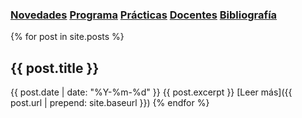 ### [Novedades](./) [Programa](programa)  [Prácticas](practicas)  [Docentes](docentes)  [Bibliografía](bibliografia)

{% for post in site.posts %}
## {{ post.title }}
   
{{ post.date | date: "%Y-%m-%d" }}
{{ post.excerpt }}
[Leer más]({{ post.url | prepend: site.baseurl }})
{% endfor %}
